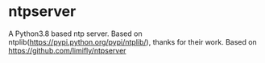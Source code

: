 ntpserver
=========

A Python3.8 based ntp server.
Based on ntplib(https://pypi.python.org/pypi/ntplib/), thanks for their work.
Based on https://github.com/limifly/ntpserver

